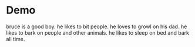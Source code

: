# Demo
bruce is a good boy.
he likes to bit people.
he loves to growl on his dad.
he likes to bark on people and other animals.
he likes to sleep on bed and bark all time.
